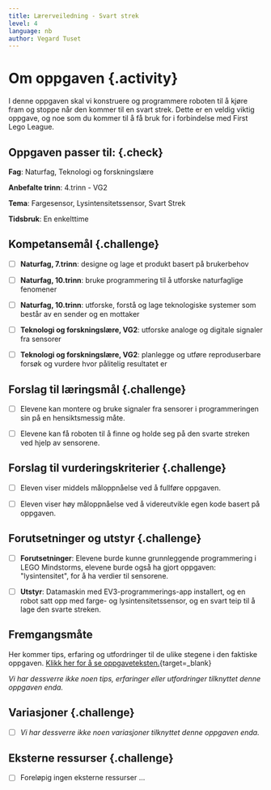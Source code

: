 ```yaml
---
title: Lærerveiledning - Svart strek
level: 4
language: nb
author: Vegard Tuset
---
```


# Om oppgaven {.activity}

I denne oppgaven skal vi konstruere og programmere roboten til å kjøre fram og
stoppe når den kommer til en svart strek. Dette er en veldig viktig oppgave, og
noe som du kommer til å få bruk for i forbindelse med First Lego League.

## Oppgaven passer til: {.check}

 __Fag__: Naturfag, Teknologi og forskningslære

__Anbefalte trinn__: 4.trinn - VG2

__Tema__: Fargesensor, Lysintensitetssensor, Svart Strek

__Tidsbruk__: En enkelttime

## Kompetansemål {.challenge}

- [ ] __Naturfag, 7.trinn__: designe og lage et produkt basert på brukerbehov

- [ ] __Naturfag, 10.trinn__: bruke programmering til å utforske naturfaglige
      fenomener

- [ ] __Naturfag, 10.trinn__: utforske, forstå og lage teknologiske systemer som
      består av en sender og en mottaker

- [ ] __Teknologi og forskningslære, VG2__: utforske analoge og digitale
      signaler fra sensorer

- [ ] __Teknologi og forskningslære, VG2__: planlegge og utføre reproduserbare
      forsøk og vurdere hvor pålitelig resultatet er

## Forslag til læringsmål {.challenge}

- [ ] Elevene kan montere og bruke signaler fra sensorer i programmeringen sin
      på en hensiktsmessig måte.

- [ ] Elevene kan få roboten til å finne og holde seg på den svarte streken ved
      hjelp av sensorene.

## Forslag til vurderingskriterier {.challenge}

- [ ] Eleven viser middels måloppnåelse ved å fullføre oppgaven.

- [ ] Eleven viser høy måloppnåelse ved å videreutvikle egen kode basert på
      oppgaven.

## Forutsetninger og utstyr {.challenge}

- [ ] __Forutsetninger__: Elevene burde kunne grunnleggende programmering i LEGO
      Mindstorms, elevene burde også ha gjort oppgaven: "lysintensitet", for å
      ha verdier til sensorene.

- [ ] __Utstyr__: Datamaskin med EV3-programmerings-app installert, og en robot
      satt opp med farge- og lysintensitetssensor, og en svart teip til å lage
      den svarte streken.

## Fremgangsmåte

Her kommer tips, erfaring og utfordringer til de ulike stegene i den faktiske
oppgaven.
[Klikk her for å se oppgaveteksten.](../lys_3svartstrek/3svartstrek_nb.html){target=_blank}

_Vi har dessverre ikke noen tips, erfaringer eller utfordringer tilknyttet denne
oppgaven enda._

## Variasjoner {.challenge}

- [ ]  _Vi har dessverre ikke noen variasjoner tilknyttet denne oppgaven enda._

## Eksterne ressurser {.challenge}

- [ ] Foreløpig ingen eksterne ressurser ...
